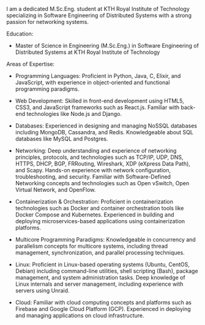 I am a dedicated M.Sc.Eng. student at KTH Royal Institute of Technology specializing in Software Engineering of Distributed Systems with a strong passion for networking systems.

Education:

- Master of Science in Engineering (M.Sc.Eng.) in Software Engineering of Distributed Systems at KTH Royal Institute of Technology

Areas of Expertise:

- Programming Languages: Proficient in Python, Java, C, Elixir, and JavaScript, with experience in object-oriented and functional programming paradigms.

- Web Development: Skilled in front-end development using HTML5, CSS3, and JavaScript frameworks such as React.js. Familiar with back-end technologies like Node.js and Django.

- Databases: Experienced in designing and managing NoSSQL databases including MongoDB, Cassandra, and Redis. Knowledgeable about SQL databases like MySQL and Postgres.

- Networking: Deep understanding and experience of networking principles, protocols, and technologies such as TCP/IP, UDP, DNS, HTTPS, DHCP, BGP, FRRouting, Wireshark, XDP (eXpress Data Path), and Scapy. Hands-on experience with network configuration, troubleshooting, and security. Familiar with Software-Defined Networking concepts and technologies such as Open vSwitch, Open Virtual Network, and OpenFlow.

- Containerization & Orchestration: Proficient in containerization technologies such as Docker and container orchestration tools like Docker Compose and Kubernetes. Experienced in building and deploying microservices-based applications using containerization platforms.

- Multicore Programming Paradigms: Knowledgeable in concurrency and parallelism concepts for multicore systems, including thread management, synchronization, and parallel processing techniques.

- Linux: Proficient in Linux-based operating systems (Ubuntu, CentOS, Debian) including command-line utilities, shell scripting (Bash), package management, and system administration tasks. Deep knowledge of Linux internals and server management, including experience with servers using Unraid.

- Cloud: Familiar with cloud computing concepts and platforms such as Firebase and Google Cloud Platform (GCP). Experienced in deploying and managing applications on cloud infrastructure.